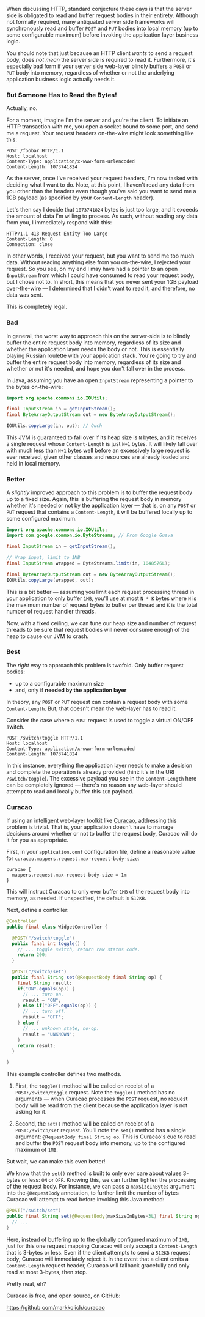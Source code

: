 When discussing HTTP, standard conjecture these days is that the server side is obligated to read and buffer request bodies in their entirety.  Although not formally required, many antiquated server side frameworks will synchronously read and buffer `POST` and `PUT` bodies into local memory (up to some configurable maximum) before invoking the application layer business logic.

You should note that just because an HTTP client *wants* to send a request body, does *not mean* the server side is required to read it.  Furthermore, it's especially bad form if your server side web-layer blindly buffers a `POST` or `PUT` body into memory, regardless of whether or not the underlying application business logic actually needs it.

### But Someone Has to Read the Bytes!

Actually, no.

For a moment, imagine I'm the server and you're the client.  To initiate an HTTP transaction with me, you open a socket bound to some port, and send me a request.  Your request headers on-the-wire might look something like this:

```
POST /foobar HTTP/1.1
Host: localhost
Content-Type: application/x-www-form-urlencoded
Content-Length: 1073741824
```

As the server, once I've received your request headers, I'm now tasked with deciding what I want to do.  Note, at this point, I haven't read any data from you other than the headers even though you've said you want to send me a 1GB payload (as specified by your `Content-Length` header).

Let's then say I decide that `1073741824` bytes is just too large, and it exceeds the amount of data I'm willing to process.  As such, without reading any data from you, I immediately respond with this:

```
HTTP/1.1 413 Request Entity Too Large
Content-Length: 0
Connection: close
```

In other words, I received your request, but you want to send me too much data.  Without reading anything else from you on-the-wire, I rejected your request.  So you see, on my end I may have had a pointer to an open `InputStream` from which I could have consumed to read your request body, but I chose not to.  In short, this means that you never sent your 1GB payload over-the-wire &mdash; I determined that I didn't want to read it, and therefore, no data was sent.

This is completely legal.

### Bad

In general, the worst way to approach this on the server-side is to blindly buffer the entire request body into memory, regardless of its size and whether the application layer needs the body or not.  This is essentially playing Russian roulette with your application stack.  You're going to try and buffer the entire request body into memory, regardless of its size and whether or not it's needed, and hope you don't fall over in the process.

In Java, assuming you have an open `InputStream` representing a pointer to the bytes on-the-wire:

```java
import org.apache.commons.io.IOUtils;

final InputStream in = getInputStream();
final ByteArrayOutputStream out = new ByteArrayOutputStream();

IOUtils.copyLarge(in, out); // Ouch
```

This JVM is guaranteed to fall over if its heap size is `N` bytes, and it receives a single request whose `Content-Length` is just `N+1` bytes.  It will likely fall over with much less than `N+1` bytes well before an excessively large request is ever received, given other classes and resources are already loaded and held in local memory.

### Better

A *slightly* improved approach to this problem is to buffer the request body up to a fixed size.  Again, this is buffering the request body in memory whether it's needed or not by the application layer &mdash; that is, on any `POST` or `PUT` request that contains a `Content-Length`, it will be buffered locally up to some configured maximum.

```java
import org.apache.commons.io.IOUtils;
import com.google.common.io.ByteStreams; // From Google Guava

final InputStream in = getInputStream();

// Wrap input, limit to 1MB
final InputStream wrapped = ByteStreams.limit(in, 1048576L);

final ByteArrayOutputStream out = new ByteArrayOutputStream();
IOUtils.copyLarge(wrapped, out);
```

This is a bit better &mdash; assuming you limit each request processing thread in your application to only buffer `1MB`, you'll use at most `N * K` bytes where `N` is the maximum number of request bytes to buffer per thread and `K` is the total number of request handler threads.

Now, with a fixed ceiling, we can tune our heap size and number of request threads to be sure that request bodies will never consume enough of the heap to cause our JVM to crash.

### Best

The *right* way to approach this problem is twofold.  Only buffer request bodies:

* up to a configurable maximum size
* and, only if **needed by the application layer**

In theory, any `POST` or `PUT` request can contain a request body with some `Content-Length`.  But, that doesn't mean the web-layer has to read it.

Consider the case where a `POST` request is used to toggle a virtual ON/OFF switch.

```
POST /switch/toggle HTTP/1.1
Host: localhost
Content-Type: application/x-www-form-urlencoded
Content-Length: 1073741824
```

In this instance, everything the application layer needs to make a decision and complete the operation is already provided (hint: it's in the URI `/switch/toggle`).  The excessive payload you see in the `Content-Length` here can be completely ignored &mdash; there's no reason any web-layer should attempt to read and locally buffer this `1GB` payload.

### Curacao

If using an intelligent web-layer toolkit like [Curacao](https://github.com/markkolich/curacao), addressing this problem is trivial.  That is, your application doesn't have to manage decisions around whether or not to buffer the request body, Curacao will do it for you as appropriate.

First, in your `application.conf` configuration file, define a reasonable value for `curacao.mappers.request.max-request-body-size`:

```
curacao {
  mappers.request.max-request-body-size = 1m
}
```

This will instruct Curacao to only ever buffer `1MB` of the request body into memory, as needed.  If unspecified, the default is `512KB`.

Next, define a controller:

```java
@Controller
public final class WidgetController {

  @POST("/switch/toggle")
  public final int toggle() {
    // ... toggle switch, return raw status code.
    return 200;
  }

  @POST("/switch/set")
  public final String set(@RequestBody final String op) {
    final String result;
    if("ON".equals(op)) {
      // ... turn on.
      result = "ON";
    } else if("OFF".equals(op)) {
      // ... turn off.
      result = "OFF";
    } else {
      // ... unknown state, no-op.
      result = "UNKNOWN";
    }
    return result;
  }

}
```

This example controller defines two methods.

1. First, the `toggle()` method will be called on receipt of a `POST:/switch/toggle` request.  Note the `toggle()` method has no arguments &mdash; when Curacao processes the `POST` request, no request body will be read from the client because the application layer is not asking for it.

2. Second, the `set()` method will be called on receipt of a `POST:/switch/set` request.  You'll note the `set()` method has a single argument: `@RequestBody final String op`.  This is Curacao's cue to read and buffer the `POST` request body into memory, up to the configured maximum of `1MB`.

But wait, we can make this even better!

We know that the `set()` method is built to only ever care about values 3-bytes or less: `ON` or `OFF`.  Knowing this, we can further tighten the processing of the request body.  For instance, we can pass a `maxSizeInBytes` argument into the `@RequestBody` annotation, to further limit the number of bytes Curacao will attempt to read before invoking this Java method:

```java
@POST("/switch/set")
public final String set(@RequestBody(maxSizeInBytes=3L) final String op) {
  // ...
}
```

Here, instead of buffering up to the globally configured maximum of `1MB`, just for this one request mapping Curacao will only accept a `Content-Length` that is 3-bytes or less.  Even if the client attempts to send a `512KB` request body, Curacao will immediately reject it.  In the event that a client omits a `Content-Length` request header, Curacao will fallback gracefully and only read at most 3-bytes, then stop.

Pretty neat, eh?

Curacao is free, and open source, on GitHub:

https://github.com/markkolich/curacao